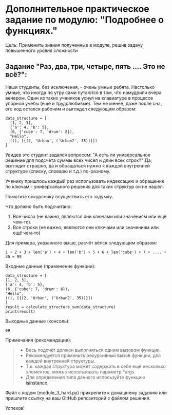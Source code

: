 # Дополнительное практическое задание по модулю: "Подробнее о функциях."

Цель: Применить знания полученные в модуле, решив задачу повышенного уровня
сложности

## Задание "Раз, два, три, четыре, пять .... Это не всё?":

Наши студенты, без исключения, - очень умные ребята. Настолько умные,
что иногда по утру сами путаются в том, что намудрили вчера вечером.
Один из таких учеников уснул на клавиатуре в процессе упорной учёбы
(ещё и трудолюбивые). Тем не менее, даже после сна, его код остался
рабочим и выглядел следующим образом:
```
data_structure = [
  [1, 2, 3],
  {'a': 4, 'b': 5},
  (6, {'cube': 7, 'drum': 8}),
  "Hello",
  ((), [{(2, 'Urban', ('Urban2', 35))}])
]
```

Увидев это студент задался вопросом: "А есть ли универсальное решение
для подсчёта суммы всех чисел и длин всех строк?"
Да, выглядит страшно, да и обращаться нужно к каждой внутренней
структуре (списку, словарю и т.д.) по-разному.

Ученику пришлось каждый раз использовать индексацию и обращение по
ключам - универсального решения для таких структур он не нашёл.

Помогите сокурснику осуществить его задумку.

Что должно быть подсчитано:
1. Все числа (не важно, являются они ключами или значениям или ещё
   чем-то).
2. Все строки (не важно, являются они ключами или значениям или ещё
   чем-то)

Для примера, указанного выше, расчёт вёлся следующим образом:
```
1 + 2 + 3 + len('a') + 4 + len('b') + 5 + 6 + len('cube') + 7 + .... +
35 = 99
```

Входные данные (применение функции):

```
data_structure = [
[1, 2, 3],
{'a': 4, 'b': 5},
(6, {'cube': 7, 'drum': 8}),
"Hello",
((), [{(2, 'Urban', ('Urban2', 35))}])
]
result = calculate_structure_sum(data_structure)
print(result)
```

Выходные данные (консоль):
```
99
```

Примечания (рекомендации):

> * Весь подсчёт должен выполняться одним вызовом функции.
> * Рекомендуется применить рекурсивный вызов функции, для каждой внутренней структуры.
> * Т.к. каждая структура может содержать в себе ещё несколько элементов, можно использовать параметр *args
> * Для определения типа данного используйте функцию [isinstance](https://docs.python.org/3/library/functions.html#isinstance).

Файл с кодом (module_3_hard.py) прикрепите к домашнему заданию или пришлите
ссылку на ваш GitHub репозиторий с файлом решения.

Успехов!
